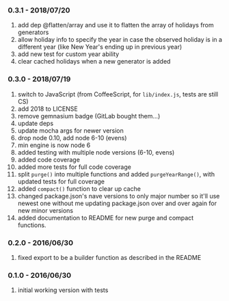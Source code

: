 ### 0.3.1 - 2018/07/20

1. add dep @flatten/array and use it to flatten the array of holidays from generators
2. allow holiday info to specify the year in case the observed holiday is in a different year (like New Year's ending up in previous year)
3. add new test for custom year ability
4. clear cached holidays when a new generator is added

### 0.3.0 - 2018/07/19

1. switch to JavaScript (from CoffeeScript, for `lib/index.js`, tests are still CS)
1. add 2018 to LICENSE
2. remove gemnasium badge (GitLab bought them...)
3. update deps
4. update mocha args for newer version
5. drop node 0.10, add node 6-10 (evens)
6. min engine is now node 6
7. added testing with multiple node versions (6-10, evens)
8. added code coverage
9. added more tests for full code coverage
10. split `purge()` into multiple functions and added `purgeYearRange()`, with updated tests for full coverage
11. added `compact()` function to clear up cache
12. changed package.json's nave versions to only major number so it'll use newest one without me updating package.json over and over again for new minor versions
13. added documentation to README for new purge and compact functions.


### 0.2.0 - 2016/06/30

1. fixed export to be a builder function as described in the README

### 0.1.0 - 2016/06/30

1. initial working version with tests
